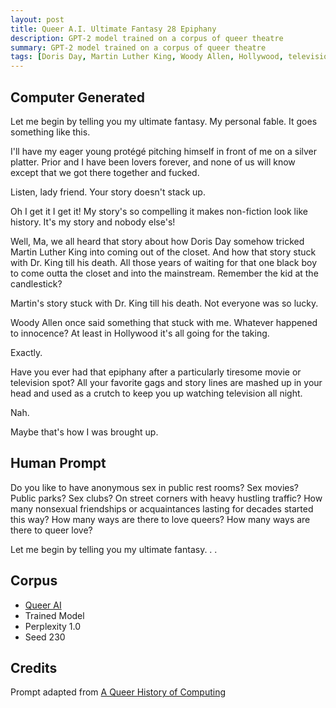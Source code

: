 ```yaml
---
layout: post
title: Queer A.I. Ultimate Fantasy 28 Epiphany
description: GPT-2 model trained on a corpus of queer theatre
summary: GPT-2 model trained on a corpus of queer theatre
tags: [Doris Day, Martin Luther King, Woody Allen, Hollywood, television, queer, GPT-2, RunwayML]
---
```


## Computer Generated

Let me begin by telling you my ultimate fantasy. My personal fable. It goes something like this.

I'll have my eager young protégé pitching himself in front of me on a silver platter. Prior and I have been lovers forever, and none of us will know except that we got there together and fucked.

Listen, lady friend. Your story doesn't stack up.

Oh I get it I get it! My story's so compelling it makes non-fiction look like history. It's my story and nobody else's!

Well, Ma, we all heard that story about how Doris Day somehow tricked Martin Luther King into coming out of the closet. And how that story stuck with Dr. King till his death. All those years of waiting for that one black boy to come outta the closet and into the mainstream. Remember the kid at the candlestick?

Martin's story stuck with Dr. King till his death. Not everyone was so lucky.

Woody Allen once said something that stuck with me. Whatever happened to innocence? At least in Hollywood it's all going for the taking.

Exactly.

Have you ever had that epiphany after a particularly tiresome movie or television spot? All your favorite gags and story lines are mashed up in your head and used as a crutch to keep you up watching television all night.

Nah.

Maybe that's how I was brought up.


## Human Prompt

Do you like to have anonymous sex in public rest rooms? Sex movies? Public parks? Sex clubs? On street corners with heavy hustling traffic? How many nonsexual friendships or acquaintances lasting for decades started this way? How many ways are there to love queers? How many ways are there to queer love?

Let me begin by telling you my ultimate fantasy. . .

## Corpus

- [Queer AI](/queerai)
- Trained Model
- Perplexity 1.0
- Seed 230

## Credits

Prompt adapted from [A Queer History of Computing](https://rhizome.org/editorial/2013/feb/19/queer-computing-1/)
